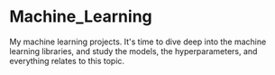 # Machine_Learning
My machine learning projects. It's time to dive deep into the machine learning libraries,
and study the models, the hyperparameters, and everything relates to this topic.
